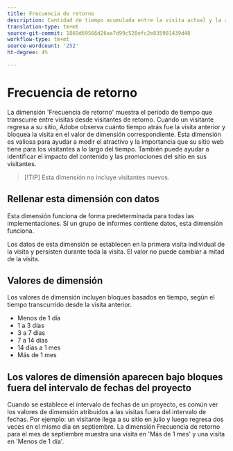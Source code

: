 ```yaml
---
title: Frecuencia de retorno
description: Cantidad de tiempo acumulada entre la visita actual y la anterior.
translation-type: tm+mt
source-git-commit: 1869d69566d26aa7d99c520efc2e835901439d48
workflow-type: tm+mt
source-wordcount: '252'
ht-degree: 4%

---
```



# Frecuencia de retorno

La dimensión &#39;Frecuencia de retorno&#39; muestra el período de tiempo que transcurre entre visitas desde visitantes de retorno. Cuando un visitante regresa a su sitio, Adobe observa cuánto tiempo atrás fue la visita anterior y bloquea la visita en el valor de dimensión correspondiente. Esta dimensión es valiosa para ayudar a medir el atractivo y la importancia que su sitio web tiene para los visitantes a lo largo del tiempo. También puede ayudar a identificar el impacto del contenido y las promociones del sitio en sus visitantes.

>[!TIP] Esta dimensión no incluye visitantes nuevos.

## Rellenar esta dimensión con datos

Esta dimensión funciona de forma predeterminada para todas las implementaciones. Si un grupo de informes contiene datos, esta dimensión funciona.

Los datos de esta dimensión se establecen en la primera visita individual de la visita y persisten durante toda la visita. El valor no puede cambiar a mitad de la visita.

## Valores de dimensión

Los valores de dimensión incluyen bloques basados en tiempo, según el tiempo transcurrido desde la visita anterior.

* Menos de 1 día
* 1 a 3 días
* 3 a 7 días
* 7 a 14 días
* 14 días a 1 mes
* Más de 1 mes

## Los valores de dimensión aparecen bajo bloques fuera del intervalo de fechas del proyecto

Cuando se establece el intervalo de fechas de un proyecto, es común ver los valores de dimensión atribuidos a las visitas fuera del intervalo de fechas. Por ejemplo: un visitante llega a su sitio en julio y luego regresa dos veces en el mismo día en septiembre. La dimensión Frecuencia de retorno para el mes de septiembre muestra una visita en &#39;Más de 1 mes&#39; y una visita en &#39;Menos de 1 día&#39;.